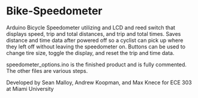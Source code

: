 # Bike-Speedometer
Arduino Bicycle Speedometer utilizing and LCD and reed switch that displays speed, trip and total distances, and trip and total times. Saves distance and time data after powered off so a cyclist can pick up where they left off without leaving the speedometer on. Buttons can be used to change tire size, toggle the display, and reset the trip and time data.

speedometer_options.ino is the finished product and is fully commented. The other files are various steps.

Developed by Sean Malloy, Andrew Koopman, and Max Knece for ECE 303 at Miami University
